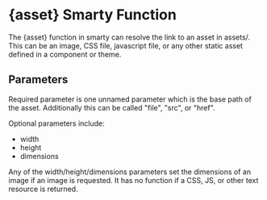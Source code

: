 # {asset} Smarty Function

The {asset} function in smarty can resolve the link to an asset in assets/.
This can be an image, CSS file, javascript file, or any other static asset defined in a component or theme.

## Parameters

Required parameter is one unnamed parameter which is the base path of the asset.
Additionally this can be called "file", "src", or "href".

Optional parameters include:

* width
* height
* dimensions

Any of the width/height/dimensions parameters set the dimensions of an image if an image is requested.
It has no function if a CSS, JS, or other text resource is returned.